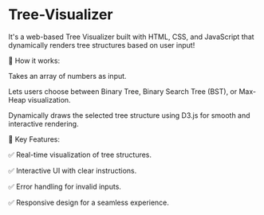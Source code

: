 # Tree-Visualizer
It's a web-based Tree Visualizer built with HTML, CSS, and JavaScript that dynamically renders tree structures based on user input!

🔹 How it works:

Takes an array of numbers as input.

Lets users choose between Binary Tree, Binary Search Tree (BST), or Max-Heap visualization.

Dynamically draws the selected tree structure using D3.js for smooth and interactive rendering.

🔹 Key Features:

✅ Real-time visualization of tree structures.

✅ Interactive UI with clear instructions.

✅ Error handling for invalid inputs.

✅ Responsive design for a seamless experience.

